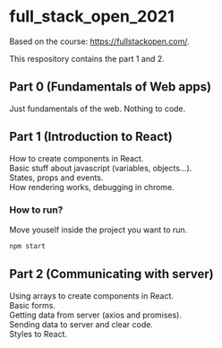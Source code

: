 # full_stack_open_2021

Based on the course: https://fullstackopen.com/.

This respository contains the part 1 and 2.

## Part 0 (Fundamentals of Web apps)
Just fundamentals of the web. Nothing to code.

## Part 1 (Introduction to React)
How to create components in React.<br>
Basic stuff about javascript (variables, objects...).<br>
States, props and events.<br>
How rendering works, debugging in chrome.

### How to run?

Move youself inside the project you want to run.

```bash
npm start
```

## Part 2 (Communicating with server)
Using arrays to create components in React.<br>
Basic forms.<br>
Getting data from server (axios and promises).<br>
Sending data to server and clear code.<br>
Styles to React.
